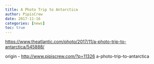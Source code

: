 ```yaml
---
title: A Photo Trip to Antarctica
author: PipisCrew
date: 2017-11-16
categories: [news]
toc: true
---
```


https://www.theatlantic.com/photo/2017/11/a-photo-trip-to-antarctica/545888/

origin - http://www.pipiscrew.com/?p=11326 a-photo-trip-to-antarctica